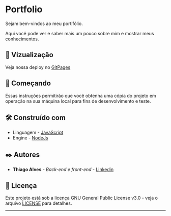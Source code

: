 # Portfolio

Sejam bem-vindos ao meu portifólio. <br>

Aqui você pode ver e saber mais um pouco sobre mim e mostrar meus conhecimentos.

## 👀 Vizualização

Veja nossa deploy no [GitPages](https://mthiagoalves.github.io/Portfolio/)

## 🚀 Começando

Essas instruções permitirão que você obtenha uma cópia do projeto em operação na sua máquina local para fins de desenvolvimento e teste.

## 🛠️ Construído com
* Linguagem - [JavaScript](https://developer.mozilla.org/pt-BR/docs/Web/JavaScript)
* Engine - [NodeJs](https://nodejs.org/en/docs/)

## ✒️ Autores

* **Thiago Alves** - *Back-end e front-end* - [Linkedin](https://www.linkedin.com/in/thiago-alves-b05ab2b0/)



## 📄 Licença

Este projeto está sob a licença GNU General Public License v3.0 - veja o arquivo [LICENSE](https://github.com/mthiagoalves/Portfolio/blob/main/LICENSE) para detalhes.

---

